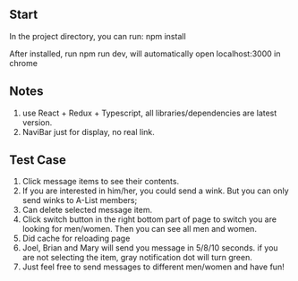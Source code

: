 ## Start

In the project directory, you can run:
npm install

After installed, run npm run dev, will automatically open localhost:3000 in chrome

## Notes

1. use React + Redux + Typescript, all libraries/dependencies are latest version.
2. NaviBar just for display, no real link.

## Test Case

1. Click message items to see their contents.
2. If you are interested in him/her, you could send a wink. But you can only send winks to A-List members;
3. Can delete selected message item.
4. Click switch button in the right bottom part of page to switch you are looking for men/women. Then you can see all men and women.
5. Did cache for reloading page
6. Joel, Brian and Mary will send you message in 5/8/10 seconds. if you are not selecting the item, gray notification dot will turn green.
7. Just feel free to send messages to different men/women and have fun!

